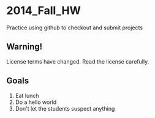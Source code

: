2014_Fall_HW
============

Practice using github to checkout and submit projects

Warning!
--------

License terms have changed. Read the license carefully.

Goals
-----

1. Eat lunch
2. Do a hello world
3. Don't let the students suspect anything